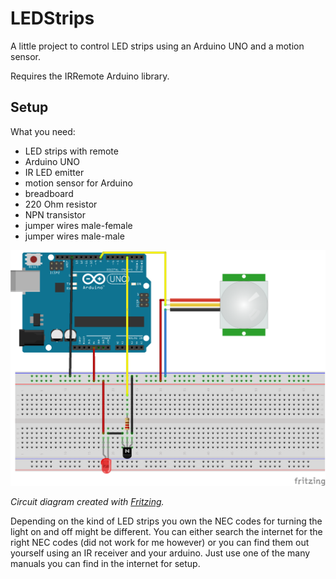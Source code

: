 # LEDStrips
A little project to control LED strips using an Arduino UNO and a motion sensor.

Requires the IRRemote Arduino library.

## Setup
What you need:
* LED strips with remote
* Arduino UNO
* IR LED emitter  
* motion sensor for Arduino
* breadboard
* 220 Ohm resistor
* NPN transistor
* jumper wires male-female
* jumper wires male-male 


![Circuit diagram](https://github.com/tschuelia/LEDStrips/blob/master/circuit_diagram.png)

*Circuit diagram created with [Fritzing](http://fritzing.org/home/).*

Depending on the kind of LED strips you own the NEC codes for turning the light on and off might be different. You can either search the internet for the right NEC codes (did not work for me however) or you can find them out yourself using an IR receiver and your arduino. Just use one of the many manuals you can find in the internet for setup.
